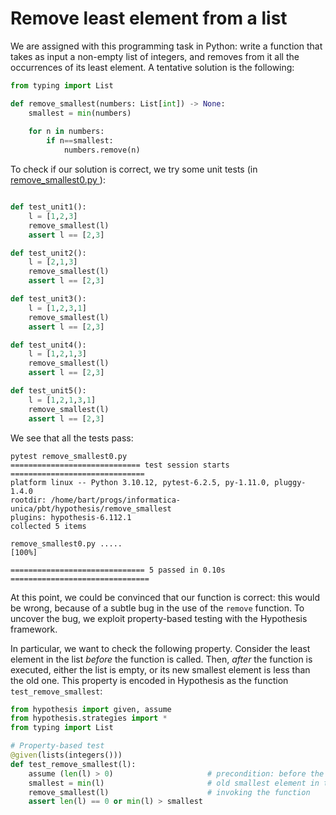 # Remove least element from a list

We are assigned with this programming task in Python: write a function that takes as input a non-empty list of integers, and removes from it all the occurrences of its least element. 
A tentative solution is the following:
```python
from typing import List

def remove_smallest(numbers: List[int]) -> None:
    smallest = min(numbers)
    
    for n in numbers:
        if n==smallest:
            numbers.remove(n)
```

To check if our solution is correct, we try some unit tests (in [remove_smallest0.py ](remove_smallest0.py )):
```python

def test_unit1():
    l = [1,2,3]
    remove_smallest(l)
    assert l == [2,3]

def test_unit2():
    l = [2,1,3]
    remove_smallest(l)
    assert l == [2,3]

def test_unit3():
    l = [1,2,3,1]
    remove_smallest(l)
    assert l == [2,3]

def test_unit4():
    l = [1,2,1,3]
    remove_smallest(l)
    assert l == [2,3]

def test_unit5():
    l = [1,2,1,3,1]
    remove_smallest(l)
    assert l == [2,3]
```
We see that all the tests pass:
```
pytest remove_smallest0.py 
============================= test session starts ==============================
platform linux -- Python 3.10.12, pytest-6.2.5, py-1.11.0, pluggy-1.4.0
rootdir: /home/bart/progs/informatica-unica/pbt/hypothesis/remove_smallest
plugins: hypothesis-6.112.1
collected 5 items                                                              

remove_smallest0.py .....                                                [100%]

============================== 5 passed in 0.10s ===============================
```

At this point, we could be convinced that our function is correct: this would be wrong, because of a subtle bug in the use of the `remove` function. 
To uncover the bug, we exploit property-based testing with the Hypothesis framework.

In particular, we want to check the following property. 
Consider the least element in the list *before* the function is called.
Then, *after* the function is executed, either the list is empty, or its new smallest element is less than the old one.
This property is encoded in Hypothesis as the function `test_remove_smallest`:
```python
from hypothesis import given, assume 
from hypothesis.strategies import *
from typing import List

# Property-based test
@given(lists(integers()))
def test_remove_smallest(l):
    assume (len(l) > 0)                     # precondition: before the call, the list is non-empty
    smallest = min(l)                       # old smallest element in the list 
    remove_smallest(l)                      # invoking the function
    assert len(l) == 0 or min(l) > smallest
```
